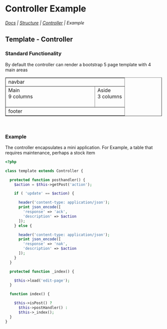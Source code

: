 # Controller Example

###### <navbar>[Docs](/docs/) | [Structure](/docs/structure) | [Controller](/docs/structureController) | Example</navbar>

## Template - Controller

### Standard Functionality

By default the controller can render a bootstrap 5 page template with 4 main areas
<table border="1">
  <tbody>
    <tr><td colspan="2">navbar</td></tr>
    <tr>
      <td style="width: 75%">
        Main<br>
        9 columns<br>
        &nbsp;&nbsp;&nbsp;&nbsp;&nbsp;&nbsp;&nbsp;&nbsp;&nbsp;
        &nbsp;&nbsp;&nbsp;&nbsp;&nbsp;&nbsp;&nbsp;&nbsp;&nbsp;
        &nbsp;&nbsp;&nbsp;&nbsp;&nbsp;&nbsp;&nbsp;&nbsp;&nbsp;
        &nbsp;&nbsp;&nbsp;&nbsp;&nbsp;&nbsp;&nbsp;&nbsp;&nbsp;
      </td>
      <td style="width: 75%">
        Aside<br>
        3 columns<br>
        &nbsp;&nbsp;&nbsp;
        &nbsp;&nbsp;&nbsp;
        &nbsp;&nbsp;&nbsp;
        &nbsp;&nbsp;&nbsp;
      </td>
    </tr>
    <tr><td colspan="2">footer</td></tr>
  </tbody>
</table>
<p>&nbsp;</p>

### Example

The controller encapsulates a mini application.
For Example, a table that requires maintenance, perhaps a stock item

```php
<?php

class template extends Controller {

  protected function posthandler() {
    $action = $this->getPost('action');

    if ( 'update' == $action) {

      header('content-type: application/json');
      print json_encode([
        'response' => 'ack',
        'description' => $action
      ]);
    } else {

      header('content-type: application/json');
      print json_encode([
        'response' => 'nak',
        'description' => $action
      ]);
    }
  }

  protected function _index() {

    $this->load('edit-page');
  }

  function index() {

    $this->isPost() ?
      $this->postHandler() :
      $this->_index();
  }
}
```
